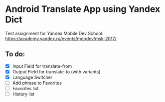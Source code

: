 Android Translate App using Yandex Dict
=====

Test assignment for Yandex Mobile Dev School:
https://academy.yandex.ru/events/mobdev/msk-2017/

## To do:
- [x] Input Field for translate-from
- [x] Output Field for translate-to (with variants)
- [x] Language Switcher
- [ ] Add phrase to Favorites
- [ ] Favorites list
- [ ] History list